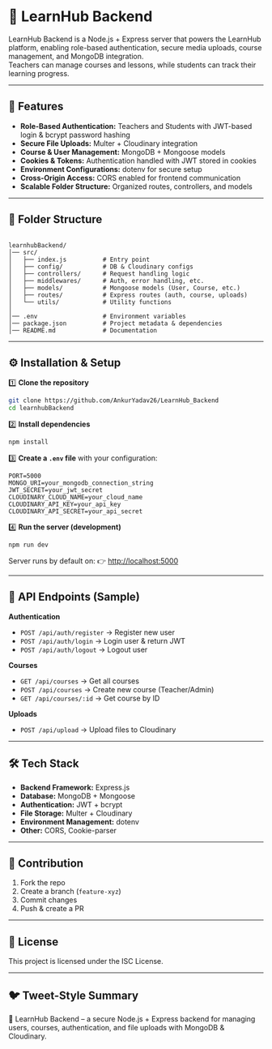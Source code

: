 
# 📘 LearnHub Backend

LearnHub Backend is a Node.js + Express server that powers the LearnHub platform, enabling role-based authentication, secure media uploads, course management, and MongoDB integration.  
Teachers can manage courses and lessons, while students can track their learning progress.

---

## 🚀 Features

- **Role-Based Authentication:** Teachers and Students with JWT-based login & bcrypt password hashing  
- **Secure File Uploads:** Multer + Cloudinary integration  
- **Course & User Management:** MongoDB + Mongoose models  
- **Cookies & Tokens:** Authentication handled with JWT stored in cookies  
- **Environment Configurations:** dotenv for secure setup  
- **Cross-Origin Access:** CORS enabled for frontend communication  
- **Scalable Folder Structure:** Organized routes, controllers, and models  

---

## 📂 Folder Structure

```

learnhubBackend/
│── src/
│   ├── index.js          # Entry point
│   ├── config/           # DB & Cloudinary configs
│   ├── controllers/      # Request handling logic
│   ├── middlewares/      # Auth, error handling, etc.
│   ├── models/           # Mongoose models (User, Course, etc.)
│   ├── routes/           # Express routes (auth, course, uploads)
│   └── utils/            # Utility functions
│
│── .env                  # Environment variables
│── package.json          # Project metadata & dependencies
│── README.md             # Documentation

````

---

## ⚙️ Installation & Setup

1️⃣ **Clone the repository**
```bash
git clone https://github.com/AnkurYadav26/LearnHub_Backend
cd learnhubBackend
````

2️⃣ **Install dependencies**

```bash
npm install
```

3️⃣ **Create a `.env` file** with your configuration:

```
PORT=5000
MONGO_URI=your_mongodb_connection_string
JWT_SECRET=your_jwt_secret
CLOUDINARY_CLOUD_NAME=your_cloud_name
CLOUDINARY_API_KEY=your_api_key
CLOUDINARY_API_SECRET=your_api_secret
```

4️⃣ **Run the server (development)**

```bash
npm run dev
```

Server runs by default on:
👉 [http://localhost:5000](http://localhost:5000)

---

## 🔑 API Endpoints (Sample)

**Authentication**

* `POST /api/auth/register` → Register new user
* `POST /api/auth/login` → Login user & return JWT
* `POST /api/auth/logout` → Logout user

**Courses**

* `GET /api/courses` → Get all courses
* `POST /api/courses` → Create new course (Teacher/Admin)
* `GET /api/courses/:id` → Get course by ID

**Uploads**

* `POST /api/upload` → Upload files to Cloudinary

---

## 🛠️ Tech Stack

* **Backend Framework:** Express.js
* **Database:** MongoDB + Mongoose
* **Authentication:** JWT + bcrypt
* **File Storage:** Multer + Cloudinary
* **Environment Management:** dotenv
* **Other:** CORS, Cookie-parser

---

## 🤝 Contribution

1. Fork the repo
2. Create a branch (`feature-xyz`)
3. Commit changes
4. Push & create a PR

---

## 📜 License

This project is licensed under the ISC License.

---

## 🐦 Tweet-Style Summary

🚀 LearnHub Backend – a secure Node.js + Express backend for managing users, courses, authentication, and file uploads with MongoDB & Cloudinary.



